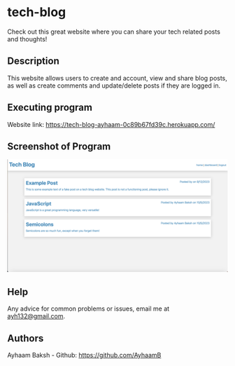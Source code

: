# tech-blog
Check out this great website where you can share your tech related posts and thoughts!

## Description
This website allows users to create and account, view and share blog posts, as well as create comments and update/delete posts if they are logged in.

## Executing program
Website link: https://tech-blog-ayhaam-0c89b67fd39c.herokuapp.com/

## Screenshot of Program
![My Image](./images/tech-blog%20screenshot.png)

## Help
Any advice for common problems or issues, email me at ayh132@gmail.com.

## Authors
Ayhaam Baksh - Github: https://github.com/AyhaamB